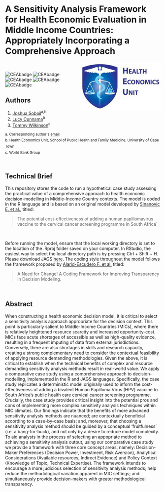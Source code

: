# A Sensitivity Analysis Framework for Health Economic Evaluation in Middle Income Countries: Appropriately Incorporating a Comprehensive Approach

<img src="misc/logo.jpg" width="260" align="right" />
<br/>

![CEAbadge](https://img.shields.io/github/issues/jSoboil/Dissertation)
![CEAbadge](https://img.shields.io/github/last-commit/jSoboil/Dissertation)
![CEAbadge](https://img.shields.io/github/license/jSoboil/Dissertation)
![CEAbadge](https://img.shields.io/badge/R-v4.0.0+-blue)
![CEAbadge](https://img.shields.io/badge/JAGS-v4.3.0-blue)

## Authors
1. [Joshua Soboil](https://orcid.org/0000-0003-1362-8465)<sup>a,b</sup>
2. [Lucy Cunnama](https://orcid.org/0000-0003-2134-4905)<sup>b</sup>
3. [Tommy Wilkinson](https://orcid.org/0000-0003-0806-2196)<sup>c</sup>

<sup>a. Corresponding author's [email](mailto:soboil.joshua@gmail.com) <br/>
b. Health Economics Unit, School of Public Health and Family Medicine, University of Cape Town <br/>
c. World Bank Group <br/>
<sup>
<br/>

## Technical Brief
This repository stores the code to run a hypothetical case study assessing the practical value of a comprehensive approach to health economic decision-modelling in Middle-Income Country contexts. The model is coded in the R language and is based on an original model developed by [Sinanovic E. et al.](https://doi.org/10.1016/j.vaccine.2009.08.004), titled:

>The potential cost-effectiveness of adding a human papillomavirus vaccine to the cervical cancer screening programme in South Africa`

<br/>

Before running the model, ensure that the local working directory is set to the location of the .Rproj folder saved on your computer. In RStudio, the easiest way to select the local directory path is by pressing Ctrl + Shift + H. Please download JAGS [here](https://sourceforge.net/projects/mcmc-jags/files/JAGS/4.x/). The coding style throughout the model follows the framework proposed by [Alarid-Escudero F. et al.](https://doi.org/10.1007/s40273-019-00837-x) titled:

>A Need for Change! A Coding Framework for Improving Transparency in Decision Modeling. 

<br/>

## Abstract
When constructing a health economic decision model, it is critical to select a sensitivity analysis approach appropriate for the decision context. This point is particularly salient to Middle-Income Countries (MICs), where there is relatively heightened resource scarcity and increased opportunity-cost. MICs face acute shortages of accessible as well as high-quality evidence, resulting in a frequent imputing of data from external jurisdictions. Conversely, there are also shortages in skills and research capacity, creating a strong complementary need to consider the contextual feasibility of applying resource demanding methodologies. Given the above, it is  critical to establish when the technical benefits of complex and resource demanding sensitivity analysis methods result in real-world value. We apply a comparative case study using a comprehensive approach to decision-modelling, implemented in the R and JAGS languages. Specifically, the case study replicates a deterministic model originally used to inform the cost-effectiveness of adding a bivalent Human Papilloma Virus (HPV) vaccine to South Africa’s public health care cervical cancer screening programme. Crucially, the case study provides critical insight into the potential pros and cons of implementing more complex sensitivity analysis techniques within MIC climates. Our findings indicate that the benefits of more advanced sensitivity analysis methods are nuanced; are contextually beneficial according to a case-by-case basis; and, moreover, that choosing a sensitivity analysis method should be guided by a conceptual ‘fruitfulness’ (i.e. a bang-for-buck), and not only by  a desire to reduce model complexity. To aid analysts in the process of selecting an appopriate method to achieving a sensitivity analysis output, using our comparative case study we provide a framework with three core concept areas, namely: Decision-Maker Preferences (Decision Power, Investment, Risk Aversion), Analytical Considerations (Available resources, Indirect Evidence) and Policy Context (Knowledge of Topic, Technical Expertise). The framework intends to encourage a more judicious selection of sensitivity analysis methods; help reduce the methodological variation apparent in MIC settings; and simultaneously provide decision-makers with greater methodological transparency. 